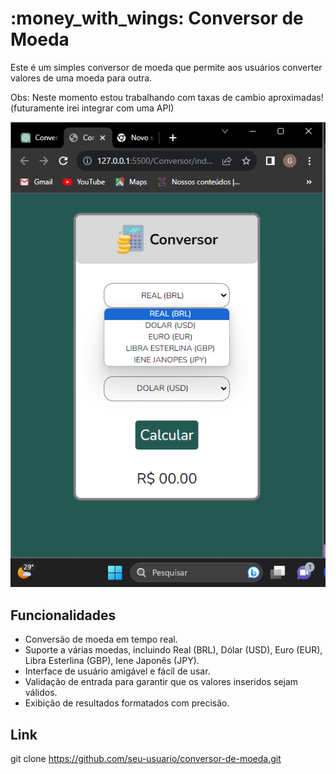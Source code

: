  <h1>:money_with_wings: Conversor de Moeda </h1>

Este é um simples conversor de moeda que permite aos usuários converter valores de uma moeda para outra.

Obs: Neste momento estou trabalhando com taxas de cambio aproximadas! (futuramente irei integrar com uma API)

![Screenshot](screenshots/Print.png)

## Funcionalidades

- Conversão de moeda em tempo real.
- Suporte a várias moedas, incluindo Real (BRL), Dólar (USD), Euro (EUR), Libra Esterlina (GBP), Iene Japonês (JPY).
- Interface de usuário amigável e fácil de usar.
- Validação de entrada para garantir que os valores inseridos sejam válidos.
- Exibição de resultados formatados com precisão.

## <h2> Link </h2>
   git clone https://github.com/seu-usuario/conversor-de-moeda.git
